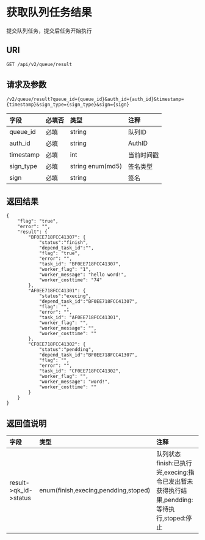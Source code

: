 # 获取队列任务结果

提交队列任务，提交后任务开始执行

## URI

```
GET /api/v2/queue/result
```

## 请求及参数

```
/v2/queue/result?queue_id={queue_id}&auth_id={auth_id}&timestamp={timestamp}&sign_type={sign_type}&sign={sign}
```

| **字段** | **必填否** | **类型** | **注释** |
| :--- | :--- | :--- | :--- |
| queue\_id | 必填 | string | 队列ID |
| auth\_id | 必填 | string | AuthID |
| timestamp | 必填 | int | 当前时间戳 |
| sign\_type | 必填 | string enum\(md5\) | 签名类型 |
| sign | 必填 | string | 签名 |

## 返回结果

```
{
    "flag": "true",
    "error": "",
    "result": {
        "BF0EE718FCC41307": {
            "status":"finish",
            "depend_task_id":"",
            "flag": "true",
            "error": "",
            "task_id": "BF0EE718FCC41307",
            "worker_flag": "1",
            "worker_message": "hello word!",
            "worker_costtime": "74"
        },
        "AF0EE718FCC41301": {
            "status":"execing",
            "depend_task_id":"BF0EE718FCC41307",
            "flag": "",
            "error": "",
            "task_id": "AF0EE718FCC41301",
            "worker_flag": "",
            "worker_message": "",
            "worker_costtime": ""
        },
        "CF0EE718FCC41302": {
            "status":"pendding",
            "depend_task_id":"BF0EE718FCC41307",
            "flag": "",
            "error": "",
            "task_id": "CF0EE718FCC41302",
            "worker_flag": "",
            "worker_message": "word!",
            "worker_costtime": ""
        }
    }
}
```

## 返回值说明

| **字段** | **类型** | **注释** |
| :--- | :--- | :--- |
| result-&gt;qk\_id-&gt;status | enum\(finish,execing,pendding,stoped\) | 队列状态finish:已执行完,execing:指令已发出暂未获得执行结果,pendding:等待执行,stoped:停止 |



